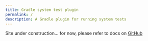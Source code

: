 ```yaml
---
title: Gradle system test plugin
permalink: /
description: A Gradle plugin for running system tests
---
```


Site under construction... for now, please refer to docs on [GitHub](https://github.com/creek-service/creek-system-test-gradle-plugin/blob/main/README.md)